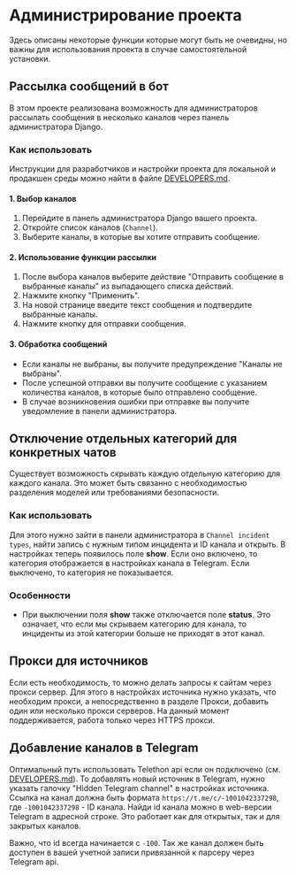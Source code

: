 # Администрирование проекта

Здесь описаны некоторые функции которые могут быть не очевидны, но важны для использования проекта в случае самостоятельной установки.

## Рассылка сообщений в бот

В этом проекте реализована возможность для администраторов рассылать сообщения в несколько каналов через панель администратора Django.

### Как использовать

Инструкции для разработчиков и настройки проекта для локальной и продакшен среды можно найти в файле [DEVELOPERS.md](DEVELOPERS.md).

#### 1. Выбор каналов

1. Перейдите в панель администратора Django вашего проекта.
2. Откройте список каналов (`Channel`).
3. Выберите каналы, в которые вы хотите отправить сообщение.

#### 2. Использование функции рассылки

1. После выбора каналов выберите действие "Отправить сообщение в выбранные каналы" из выпадающего списка действий.
2. Нажмите кнопку "Применить".
3. На новой странице введите текст сообщения и подтвердите выбранные каналы.
4. Нажмите кнопку для отправки сообщения.

#### 3. Обработка сообщений

- Если каналы не выбраны, вы получите предупреждение "Каналы не выбраны".
- После успешной отправки вы получите сообщение с указанием количества каналов, в которые было отправлено сообщение.
- В случае возникновения ошибки при отправке вы получите уведомление в панели администратора.

## Отключение отдельных категорий для конкретных чатов

Существует возможность скрывать каждую отдельную категорию для каждого канала. Это может быть связанно с необходимостью разделения моделей или требованиями безопасности.

### Как использовать

Для этого нужно зайти в панели администратора в `Channel incident types`, найти запись с нужным типом инцидента и ID канала и открыть. В настройках теперь появилось поле **show**. Если оно включено, то категория отображается в настройках канала в Telegram. Если выключено, то категория не показывается.

### Особенности

- При выключении поля **show** также отключается поле **status**. Это означает, что если мы скрываем категорию для канала, то инциденты из этой категории больше не приходят в этот канал.

## Прокси для источников

Если есть необходимость, то можно делать запросы к сайтам через прокси сервер. Для этого в настройках источника нужно указать, что необходим прокси, а непосредственно в разделе Прокси, добавить один или несколько прокси серверов. На данный момент поддерживается, работа только через HTTPS прокси.

## Добавление каналов в Telegram

Оптимальный путь использовать Telethon api если он подключено (см. [DEVELOPERS.md](DEVELOPERS.md)). То добавлять новый источник в Telegram, нужно указать галочку "Hidden Telegram channel" в настройках источника.
Ссылка на канал должна быть формата `https://t.me/c/-1001042337298`, где `-1001042337298` - ID канала. Найди id канала можно в web-версии Telegram в адресной строке. Это работает как для открытых, так и для закрытых каналов.

Важно, что id всегда начинается с `-100`. Так же канал должен быть доступен в вашей учетной записи привязанной к парсеру через Telegram api.
